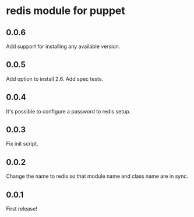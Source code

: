 redis module for puppet
=======================

0.0.6
-----
Add support for installing any available version.

0.0.5
-----
Add option to install 2.6.
Add spec tests.

0.0.4
-----
It's possible to configure a password to redis setup.

0.0.3
-----
Fix init script.

0.0.2
-----
Change the name to redis so that module name and class name are in sync.

0.0.1
-----
First release!
